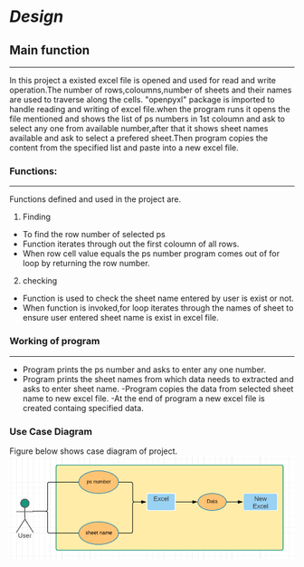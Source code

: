 # ***Design*** 

## **Main function**
***
In this project a existed excel file is opened and used for read and write operation.The number of rows,coloumns,number of sheets and their names are used to traverse along the cells.
"openpyxl" package is imported to handle reading and writing of excel file.when the program runs it opens the file mentioned and shows the list of ps numbers in 1st coloumn and ask to select any one from available number,after that it shows sheet names available and ask to select a prefered sheet.Then program copies the content from the specified list and paste into a new excel file.


### **Functions:**

---
Functions defined and used in the project are. 
1. Finding 
- To find the row number of selected ps 
- Function iterates through out the first coloumn of all rows.
- When row cell value equals the ps number program comes out of for loop by returning the row number.
2.  checking
- Function is used to check the sheet name entered by user is exist or not.
- When function is invoked,for loop iterates through the names of sheet to ensure user entered sheet name is exist in excel file. 

### **Working of program**

---
- Program prints the ps number and asks to enter any one number.
- Program prints the sheet names from which data needs to extracted and asks to enter sheet name.
-Program copies the data from selected sheet name to new excel file.
-At the end of program a new excel file is created containg specified data.
### **Use Case Diagram**
Figure below shows case diagram of project.
![case](casediagram.PNG)
